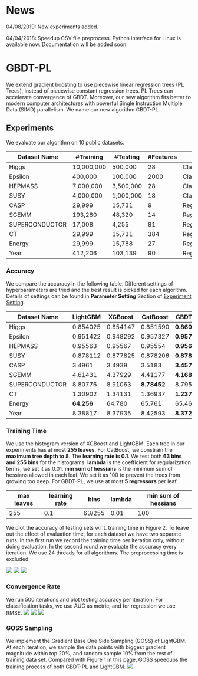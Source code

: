 # News
04/08/2019: New experiments added.

04/04/2018: Speedup CSV file preprocess. Python interface for Linux is available now. Documentation will be added soon. 

# GBDT-PL
We extend gradient boosting to use piecewise linear regression trees (PL Trees), 
instead of piecewise constant regression trees. PL Trees can accelerate convergence of
GBDT. Moreover, our new algorithm fits better to modern computer architectures with powerful
Single Instruction Multiple Data (SIMD) parallelism. We name our new algorithm GBDT-PL.

## Experiments 
We evaluate our algorithm on 10 public datasets.


|Dataset Name| #Training | #Testing | #Features |      Task      | Link |
|------------|------------|----------|-----------|----------------|------|
|    Higgs   | 10,000,000 | 500,000  |     28    | Classification | [higgs](https://archive.ics.uci.edu/ml/datasets/HIGGS) |
|   Epsilon  | 400,000 | 100,000  |     2000    | Classification | [epsilon](https://www.csie.ntu.edu.tw/~cjlin/libsvmtools/datasets/binary.html) |
|  HEPMASS   | 7,000,000 | 3,500,000 | 28 | Classification | [hepmass](https://archive.ics.uci.edu/ml/datasets/HEPMASS)|
|  SUSY   | 4,000,000 | 1,000,000 | 18 | Classification | [susy](https://archive.ics.uci.edu/ml/datasets/SUSY)|
| CASP | 29,999 | 15,731 | 9 | Regression | [casp](https://archive.ics.uci.edu/ml/datasets/Physicochemical+Properties+of+Protein+Tertiary+Structure) |
| SGEMM | 193,280 | 48,320 | 14 | Regression | [sgemm](https://archive.ics.uci.edu/ml/datasets/SGEMM+GPU+kernel+performance) |
| SUPERCONDUCTOR | 17,008 | 4,255 | 81 | Regression | [superconductor](https://archive.ics.uci.edu/ml/datasets/Superconductivty+Data) |
| CT | 29,999 | 15,731 | 384 | Regression | [ct](https://archive.ics.uci.edu/ml/datasets/Relative+location+of+CT+slices+on+axial+axis) |
| Energy | 29,999 | 15,788 | 27 | Regression | [energy](https://archive.ics.uci.edu/ml/datasets/Energy+efficiency) |
| Year | 412,206 | 103,139 | 90 | Regression | [year](https://archive.ics.uci.edu/ml/datasets/YearPredictionMSD) |

### Accuracy 
We compare the accuracy in the following table. Different settings of hyperparameters are tried and the best result is picked for each algorithm. Details of settings can be found in **Parameter Setting** Section of [Experiment Setting](https://github.com/GBDT-PL/GBDT-PL/blob/master/docs/supple.pdf).

|Dataset Name| LightGBM | XGBoost | CatBoost |      GBDT-PL      | 
|------------|------------|----------|-----------|----------------|
|    Higgs   | 0.854025 | 0.854147  |     0.851590    | **0.860198** | 
|   Epsilon  | 0.951422 | 0.948292  |     0.957327    | **0.957894** | 
|  HEPMASS   | 0.95563 | 0.95567 | 0.95554 | **0.95652** | 
|  SUSY   | 0.878112 | 0.877825 | 0.878206 | **0.878287** |
| CASP | 3.4961 | 3.4939 | 3.5183 | **3.4574** | 
| SGEMM | 4.61431 | 4.37929 | 4.41177 | **4.16871** | 
| SUPERCONDUCTOR | 8.80776 | 8.91063 | **8.78452** | 8.79527 | 
| CT | 1.30902 | 1.34131 | 1.36937 | **1.23753** | 
| Energy | **64.256** | 64.780 | 65.761 | 65.462 | 
| Year | 8.38817 | 8.37935 | 8.42593 | **8.37233** | 

### Training Time
We use the histogram version of XGBoost and LightGBM. Each tree in our experiments has at most **255 leaves**. For CatBoost, we constrain the **maximum tree depth to 8**. The **learning rate is 0.1**. We test both **63 bins and 255 bins** for the histograms. **lambda** is the coefficient for regularization terms, we set it as 0.01. **min sum of hessians** is the minimum sum of hessians allowed in each leaf. We set it as 100 to prevent the trees from growing too deep. For GBDT-PL, we use at most **5 regressors** per leaf. 

|max leaves | learning rate | bins | lambda | min sum of hessians |
|-----------|---------------|------|-----------|---------------------|
|255 | 0.1 | 63/255 | 0.01 | 100 |

We plot the accuracy of testing sets w.r.t. training time in Figure 2. To leave out the effect of evaluation time, for each dataset we have two separate runs. In the first run we record the training time per iteration only, without doing evaluation. In the second round we evaluate the accuracy every iteration. We use 24 threads for all algorithms. The preprocessing time is excluded. 

![](https://github.com/GBDT-PL/GBDT-PL/raw/master/figures/training-time-1.png)
![](https://github.com/GBDT-PL/GBDT-PL/raw/master/figures/training-time-2.png)
![](https://github.com/GBDT-PL/GBDT-PL/raw/master/figures/training-time-3.png)

### Convergence Rate
We run 500 iterations and plot testing accuracy per iteration.  For classification tasks, we use AUC as metric, and for regression we use RMSE.
![](https://github.com/GBDT-PL/GBDT-PL/raw/master/figures/convergence-1.png) 
![](https://github.com/GBDT-PL/GBDT-PL/raw/master/figures/convergence-2.png) 
![](https://github.com/GBDT-PL/GBDT-PL/raw/master/figures/convergence-3.png) 

### GOSS Sampling
We implement the Gradient Base One Side Sampling (GOSS) of LightGBM. At each iteration, we sample the data points with biggest gradient magnitude within top 20%, and random sample 10% from the rest of training data set. Compared with Figure 1 in this page, GOSS speedups the training process of both GBDT-PL and LightGBM.
![](https://github.com/GBDT-PL/GBDT-PL/raw/master/figures/goss.png)
